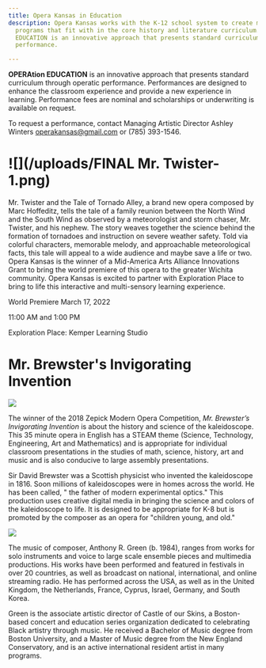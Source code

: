 ```yaml
---
title: Opera Kansas in Education
description: Opera Kansas works with the K-12 school system to create music educational
  programs that fit with in the core history and literature curriculum. OPERATION
  EDUCATION is an innovative approach that presents standard curriculum through operatic
  performance.

---
```

**OPERAtion EDUCATION** is an innovative approach that presents standard curriculum through operatic performance. Performances are designed to enhance the classroom experience and provide a new experience in learning. Performance fees are nominal and scholarships or underwriting is available on request.

To request a performance, contact Managing Artistic Director Ashley Winters operakansas@gmail.com or (785) 393-1546.

# ![](/uploads/FINAL Mr. Twister-1.png)

Mr. Twister and the Tale of Tornado Alley, a brand new opera composed by Marc Hoffeditz, tells the tale of a family reunion between the North Wind and the South Wind as observed by a meteorologist and storm chaser, Mr. Twister, and his nephew. The story weaves together the science behind the formation of tornadoes and instruction on severe weather safety. Told via colorful characters, memorable melody, and approachable meteorological facts, this tale will appeal to a wide audience and maybe save a life or two. Opera Kansas is the winner of a Mid-America Arts Alliance Innovations Grant to bring the world premiere of this opera to the greater Wichita community. Opera Kansas is excited to partner with Exploration Place to bring to life this interactive and multi-sensory learning experience.

World Premiere March 17, 2022

11:00 AM and 1:00 PM 

Exploration Place: Kemper Learning Studio

# Mr. Brewster's Invigorating Invention

![](/uploads/postcard-front-kaleidascope2.jpg)

The winner of the 2018 Zepick Modern Opera Competition, _Mr. Brewster’s Invigorating Invention_ is about the history and science of the kaleidoscope. This 35 minute opera in English has a STEAM theme (Science, Technology, Engineering, Art and Mathematics) and is appropriate for individual classroom presentations in the studies of math, science, history, art and music and is also conducive to large assembly presentations.

Sir David Brewster was a Scottish physicist who invented the kaleidoscope in 1816. Soon millions of kaleidoscopes were in homes across the world. He has been called, " the father of modern experimental optics." This production uses creative digital media in bringing the science and colors of the kaleidoscope to life. It is designed to be appropriate for K-8 but is promoted by the composer as an opera for "children young, and old."

![](/uploads/agleanFULL.jpeg)

The music of composer, Anthony R. Green (b. 1984), ranges from works for solo instruments and voice to large scale ensemble pieces and multimedia productions. His works have been performed and featured in festivals in over 20 countries, as well as broadcast on national, international, and online streaming radio. He has performed across the USA, as well as in the United Kingdom, the Netherlands, France, Cyprus, Israel, Germany, and South Korea.

Green is the associate artistic director of Castle of our Skins, a Boston-based concert and education series organization dedicated to celebrating Black artistry through music. He received a Bachelor of Music degree from Boston University, and a Master of Music degree from the New England Conservatory, and is an active international resident artist in many programs.
